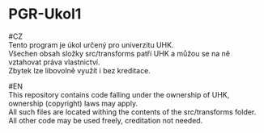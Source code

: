 # PGR-Ukol1

#CZ<br/>
Tento program je úkol určený pro univerzitu UHK.<br>
Všechen obsah složky src/transforms patří UHK a můžou se na ně vztahovat práva vlastnictví.<br>
Zbytek lze libovolně využít i bez kreditace.

#EN<br/>
This repository contains code falling under the ownership of UHK, ownership (copyright) laws may apply.<br>
All such files are located withing the contents of the src/transforms folder.<br>
All other code may be used freely, creditation not needed.
